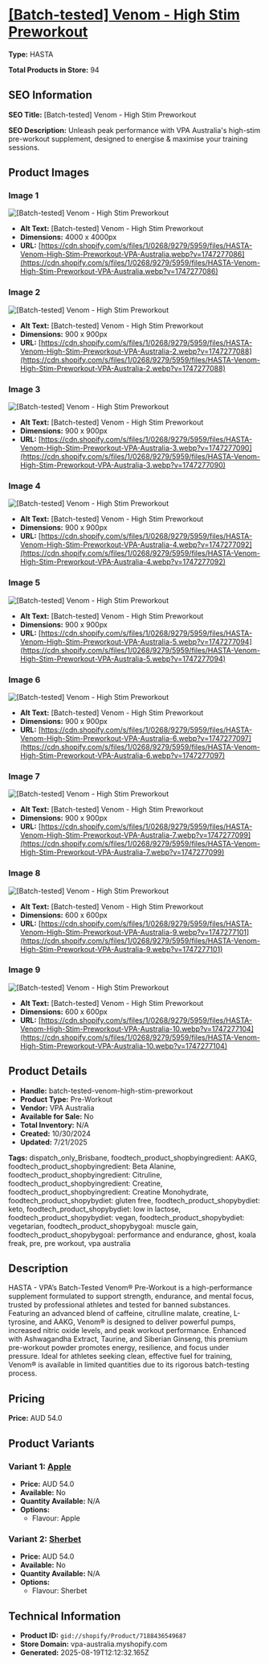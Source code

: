 # [[Batch-tested] Venom - High Stim Preworkout](https://vpa-australia.myshopify.com/products/batch-tested-venom-high-stim-preworkout)

**Type:** HASTA

**Total Products in Store:** 94

## SEO Information

**SEO Title:** [Batch-tested] Venom - High Stim Preworkout

**SEO Description:** Unleash peak performance with VPA Australia's high-stim pre-workout supplement, designed to energise & maximise your training sessions.

## Product Images

### Image 1
![[Batch-tested] Venom - High Stim Preworkout](https://cdn.shopify.com/s/files/1/0268/9279/5959/files/HASTA-Venom-High-Stim-Preworkout-VPA-Australia.webp?v=1747277086)

- **Alt Text:** [Batch-tested] Venom - High Stim Preworkout
- **Dimensions:** 4000 x 4000px
- **URL:** [https://cdn.shopify.com/s/files/1/0268/9279/5959/files/HASTA-Venom-High-Stim-Preworkout-VPA-Australia.webp?v=1747277086](https://cdn.shopify.com/s/files/1/0268/9279/5959/files/HASTA-Venom-High-Stim-Preworkout-VPA-Australia.webp?v=1747277086)

### Image 2
![[Batch-tested] Venom - High Stim Preworkout](https://cdn.shopify.com/s/files/1/0268/9279/5959/files/HASTA-Venom-High-Stim-Preworkout-VPA-Australia-2.webp?v=1747277088)

- **Alt Text:** [Batch-tested] Venom - High Stim Preworkout
- **Dimensions:** 900 x 900px
- **URL:** [https://cdn.shopify.com/s/files/1/0268/9279/5959/files/HASTA-Venom-High-Stim-Preworkout-VPA-Australia-2.webp?v=1747277088](https://cdn.shopify.com/s/files/1/0268/9279/5959/files/HASTA-Venom-High-Stim-Preworkout-VPA-Australia-2.webp?v=1747277088)

### Image 3
![[Batch-tested] Venom - High Stim Preworkout](https://cdn.shopify.com/s/files/1/0268/9279/5959/files/HASTA-Venom-High-Stim-Preworkout-VPA-Australia-3.webp?v=1747277090)

- **Alt Text:** [Batch-tested] Venom - High Stim Preworkout
- **Dimensions:** 900 x 900px
- **URL:** [https://cdn.shopify.com/s/files/1/0268/9279/5959/files/HASTA-Venom-High-Stim-Preworkout-VPA-Australia-3.webp?v=1747277090](https://cdn.shopify.com/s/files/1/0268/9279/5959/files/HASTA-Venom-High-Stim-Preworkout-VPA-Australia-3.webp?v=1747277090)

### Image 4
![[Batch-tested] Venom - High Stim Preworkout](https://cdn.shopify.com/s/files/1/0268/9279/5959/files/HASTA-Venom-High-Stim-Preworkout-VPA-Australia-4.webp?v=1747277092)

- **Alt Text:** [Batch-tested] Venom - High Stim Preworkout
- **Dimensions:** 900 x 900px
- **URL:** [https://cdn.shopify.com/s/files/1/0268/9279/5959/files/HASTA-Venom-High-Stim-Preworkout-VPA-Australia-4.webp?v=1747277092](https://cdn.shopify.com/s/files/1/0268/9279/5959/files/HASTA-Venom-High-Stim-Preworkout-VPA-Australia-4.webp?v=1747277092)

### Image 5
![[Batch-tested] Venom - High Stim Preworkout](https://cdn.shopify.com/s/files/1/0268/9279/5959/files/HASTA-Venom-High-Stim-Preworkout-VPA-Australia-5.webp?v=1747277094)

- **Alt Text:** [Batch-tested] Venom - High Stim Preworkout
- **Dimensions:** 900 x 900px
- **URL:** [https://cdn.shopify.com/s/files/1/0268/9279/5959/files/HASTA-Venom-High-Stim-Preworkout-VPA-Australia-5.webp?v=1747277094](https://cdn.shopify.com/s/files/1/0268/9279/5959/files/HASTA-Venom-High-Stim-Preworkout-VPA-Australia-5.webp?v=1747277094)

### Image 6
![[Batch-tested] Venom - High Stim Preworkout](https://cdn.shopify.com/s/files/1/0268/9279/5959/files/HASTA-Venom-High-Stim-Preworkout-VPA-Australia-6.webp?v=1747277097)

- **Alt Text:** [Batch-tested] Venom - High Stim Preworkout
- **Dimensions:** 900 x 900px
- **URL:** [https://cdn.shopify.com/s/files/1/0268/9279/5959/files/HASTA-Venom-High-Stim-Preworkout-VPA-Australia-6.webp?v=1747277097](https://cdn.shopify.com/s/files/1/0268/9279/5959/files/HASTA-Venom-High-Stim-Preworkout-VPA-Australia-6.webp?v=1747277097)

### Image 7
![[Batch-tested] Venom - High Stim Preworkout](https://cdn.shopify.com/s/files/1/0268/9279/5959/files/HASTA-Venom-High-Stim-Preworkout-VPA-Australia-7.webp?v=1747277099)

- **Alt Text:** [Batch-tested] Venom - High Stim Preworkout
- **Dimensions:** 900 x 900px
- **URL:** [https://cdn.shopify.com/s/files/1/0268/9279/5959/files/HASTA-Venom-High-Stim-Preworkout-VPA-Australia-7.webp?v=1747277099](https://cdn.shopify.com/s/files/1/0268/9279/5959/files/HASTA-Venom-High-Stim-Preworkout-VPA-Australia-7.webp?v=1747277099)

### Image 8
![[Batch-tested] Venom - High Stim Preworkout](https://cdn.shopify.com/s/files/1/0268/9279/5959/files/HASTA-Venom-High-Stim-Preworkout-VPA-Australia-9.webp?v=1747277101)

- **Alt Text:** [Batch-tested] Venom - High Stim Preworkout
- **Dimensions:** 600 x 600px
- **URL:** [https://cdn.shopify.com/s/files/1/0268/9279/5959/files/HASTA-Venom-High-Stim-Preworkout-VPA-Australia-9.webp?v=1747277101](https://cdn.shopify.com/s/files/1/0268/9279/5959/files/HASTA-Venom-High-Stim-Preworkout-VPA-Australia-9.webp?v=1747277101)

### Image 9
![[Batch-tested] Venom - High Stim Preworkout](https://cdn.shopify.com/s/files/1/0268/9279/5959/files/HASTA-Venom-High-Stim-Preworkout-VPA-Australia-10.webp?v=1747277104)

- **Alt Text:** [Batch-tested] Venom - High Stim Preworkout
- **Dimensions:** 600 x 600px
- **URL:** [https://cdn.shopify.com/s/files/1/0268/9279/5959/files/HASTA-Venom-High-Stim-Preworkout-VPA-Australia-10.webp?v=1747277104](https://cdn.shopify.com/s/files/1/0268/9279/5959/files/HASTA-Venom-High-Stim-Preworkout-VPA-Australia-10.webp?v=1747277104)

## Product Details

- **Handle:** batch-tested-venom-high-stim-preworkout
- **Product Type:** Pre-Workout
- **Vendor:** VPA Australia
- **Available for Sale:** No
- **Total Inventory:** N/A
- **Created:** 10/30/2024
- **Updated:** 7/21/2025

**Tags:** dispatch_only_Brisbane, foodtech_product_shopbyingredient: AAKG, foodtech_product_shopbyingredient: Beta Alanine, foodtech_product_shopbyingredient: Citruline, foodtech_product_shopbyingredient: Creatine, foodtech_product_shopbyingredient: Creatine Monohydrate, foodtech_product_shopybydiet: gluten free, foodtech_product_shopybydiet: keto, foodtech_product_shopybydiet: low in lactose, foodtech_product_shopybydiet: vegan, foodtech_product_shopybydiet: vegetarian, foodtech_product_shopybygoal: muscle gain, foodtech_product_shopybygoal: performance and endurance, ghost, koala freak, pre, pre workout, vpa australia

## Description

HASTA - VPA’s Batch-Tested Venom® Pre-Workout is a high-performance supplement formulated to support strength, endurance, and mental focus, trusted by professional athletes and tested for banned substances. Featuring an advanced blend of caffeine, citrulline malate, creatine, L-tyrosine, and AAKG, Venom® is designed to deliver powerful pumps, increased nitric oxide levels, and peak workout performance. Enhanced with Ashwagandha Extract, Taurine, and Siberian Ginseng, this premium pre-workout powder promotes energy, resilience, and focus under pressure. Ideal for athletes seeking clean, effective fuel for training, Venom® is available in limited quantities due to its rigorous batch-testing process.

## Pricing

**Price:** AUD 54.0

## Product Variants

### Variant 1: [Apple](https://vpa-australia.myshopify.com/products/batch-tested-venom-high-stim-preworkout)

- **Price:** AUD 54.0
- **Available:** No
- **Quantity Available:** N/A
- **Options:**
  - Flavour: Apple

### Variant 2: [Sherbet](https://vpa-australia.myshopify.com/products/batch-tested-venom-high-stim-preworkout)

- **Price:** AUD 54.0
- **Available:** No
- **Quantity Available:** N/A
- **Options:**
  - Flavour: Sherbet

## Technical Information

- **Product ID:** `gid://shopify/Product/7188436549687`
- **Store Domain:** vpa-australia.myshopify.com
- **Generated:** 2025-08-19T12:12:32.165Z

